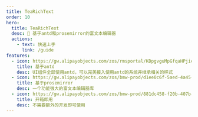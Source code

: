 ```yaml
---
title: TeaRichText
order: 10
hero:
  title: TeaRichText
  desc: 📖 基于antd和prosemirror的富文本编辑器
  actions:
    - text: 快速上手
      link: /guide
features:
  - icon: https://gw.alipayobjects.com/zos/rmsportal/KDpgvguMpGfqaHPjicRK.svg
    title: 基于antd
    desc: UI组件全部使用antd，可以完美接入使用antd的系统并继承相关的样式
  - icon: https://gw.alipayobjects.com/zos/bmw-prod/d1ee0c6f-5aed-4a45-a507-339a4bfe076c/k7bjsocq_w144_h144.png
    title: 基于prosemirror
    desc: 一个功能强大的富文本编辑器库
  - icon: https://gw.alipayobjects.com/zos/bmw-prod/881dc458-f20b-407b-947a-95104b5ec82b/k79dm8ih_w144_h144.png
    title: 开箱即用
    desc: 不需要额外的开发即可使用
---
```


<code src="./.demos/basic.tsx">
